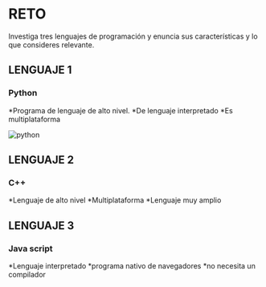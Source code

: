 # RETO
Investiga tres lenguajes de programación y enuncia sus características y lo que consideres relevante.

## LENGUAJE 1

### Python

*Programa de lenguaje de alto nivel.
*De lenguaje interpretado
*Es multiplataforma

![python](../images/.jpeg)


## LENGUAJE 2

### C++

*Lenguaje de alto nivel
*Multiplataforma
*Lenguaje muy amplio

## LENGUAJE 3

### Java script

*Lenguaje interpretado
*programa nativo de navegadores
*no necesita un compilador
